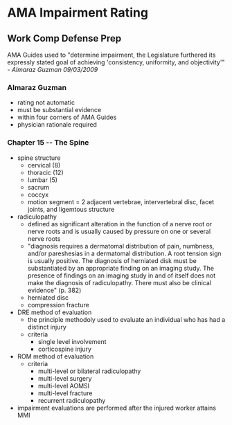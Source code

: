 # AMA Impairment Rating

## Work Comp Defense Prep

AMA Guides used to "determine impairment, the Legislature furthered its expressly stated goal of achieving 'consistency, uniformity, and objectivity'" - _Almaraz Guzman 09/03/2009_

### Almaraz Guzman

- rating not automatic
- must be substantial evidence
- within four corners of AMA Guides
- physician rationale required

### Chapter 15 -- The Spine

- spine structure
  - cervical (8)
  - thoracic (12)
  - lumbar (5)
  - sacrum
  - coccyx
  - motion segment = 2 adjacent vertebrae, intervertebral disc, facet joints, and ligemtous structure
- radiculopathy
  - defined as significant alteration in the function of a nerve root or nerve roots and is usually caused by pressure on one or several nerve roots
  - "diagnosis requires a dermatomal distribution of pain, numbness, and/or pareshesias in a dermatomal distribution. A root tension sign is usually positive. The diagnosis of herniated disk must be substantiated by an appropriate finding on an imaging study. The presence of findings on an imaging study in and of itself does not make the diagnosis of radiculopathy. There must also be clinical evidence" (p. 382)
  - herniated disc
  - compression fracture
- DRE method of evaluation
  - the principle methodoly used to evaluate an individual who has had a distinct injury
  - criteria
    - single level involvement
    - corticospine injury
- ROM method of evaluation
  - criteria
    - multi-level or bilateral radiculopathy
    - multi-level surgery
    - multi-level AOMSI
    - multi-level fracture
    - recurrent radiculopathy
- impairment evaluations are performed after the injured worker attains MMI
